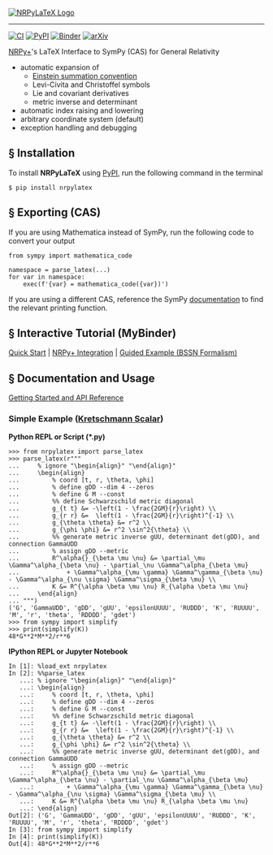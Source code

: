 [![NRPyLaTeX Logo](https://raw.githubusercontent.com/zachetienne/nrpylatex/main/docs/imgs/logo.png)](https://zachetienne.github.io/nrpylatex/)

---

[![CI](https://github.com/zachetienne/nrpylatex/actions/workflows/main.yaml/badge.svg)](https://github.com/zachetienne/nrpylatex/actions/workflows/main.yaml)
[![PyPI](https://img.shields.io/pypi/v/nrpylatex.svg)](https://pypi.org/project/nrpylatex/)
[![Binder](https://mybinder.org/badge_logo.svg)](https://mybinder.org/v2/gh/zachetienne/nrpylatex.git/HEAD?filepath=docs%2FNRPyLaTeX%20Tutorial.ipynb)
[![arXiv](https://img.shields.io/badge/arXiv-2111.05861-B31B1B)](https://arxiv.org/abs/2111.05861)

[NRPy+](https://github.com/zachetienne/nrpytutorial)'s LaTeX Interface to SymPy (CAS) for General Relativity

- automatic expansion of
  - [Einstein summation convention](https://en.wikipedia.org/wiki/Einstein_notation)
  - Levi-Civita and Christoffel symbols
  - Lie and covariant derivatives
  - metric inverse and determinant
- automatic index raising and lowering
- arbitrary coordinate system (default)
- exception handling and debugging

## &#167; Installation

To install **NRPyLaTeX** using [PyPI](https://pypi.org/project/nrpylatex/), run the following command in the terminal

    $ pip install nrpylatex

## &#167; Exporting (CAS)

If you are using Mathematica instead of SymPy, run the following code to convert your output

    from sympy import mathematica_code
    
    namespace = parse_latex(...)
    for var in namespace:
        exec(f'{var} = mathematica_code({var})')

If you are using a different CAS, reference the SymPy [documentation](https://docs.sympy.org/latest/modules/printing.html) to find the relevant printing function.

## &#167; Interactive Tutorial (MyBinder)

[Quick Start](https://mybinder.org/v2/gh/zachetienne/nrpylatex.git/HEAD?filepath=docs%2FNRPyLaTeX%20Tutorial.ipynb) | [NRPy+ Integration](https://mybinder.org/v2/gh/zachetienne/nrpytutorial/HEAD?filepath=Tutorial-SymPy_LaTeX_Interface.ipynb) | [Guided Example (BSSN Formalism)](https://mybinder.org/v2/gh/zachetienne/nrpytutorial/HEAD?filepath=Tutorial-LaTeX_Interface_Example-BSSN_Cartesian.ipynb)

## &#167; Documentation and Usage

[Getting Started and API Reference](https://zachetienne.github.io/nrpylatex/)

### Simple Example ([Kretschmann Scalar](https://en.wikipedia.org/wiki/Kretschmann_scalar))

**Python REPL or Script (*.py)**

    >>> from nrpylatex import parse_latex
    >>> parse_latex(r"""
    ...     % ignore "\begin{align}" "\end{align}"
    ...     \begin{align}
    ...         % coord [t, r, \theta, \phi]
    ...         % define gDD --dim 4 --zeros
    ...         % define G M --const
    ...         %% define Schwarzschild metric diagonal
    ...         g_{t t} &= -\left(1 - \frac{2GM}{r}\right) \\
    ...         g_{r r} &=  \left(1 - \frac{2GM}{r}\right)^{-1} \\
    ...         g_{\theta \theta} &= r^2 \\
    ...         g_{\phi \phi} &= r^2 \sin^2{\theta} \\
    ...         %% generate metric inverse gUU, determinant det(gDD), and connection GammaUDD
    ...         % assign gDD --metric
    ...         R^\alpha{}_{\beta \mu \nu} &= \partial_\mu \Gamma^\alpha_{\beta \nu} - \partial_\nu \Gamma^\alpha_{\beta \mu}
    ...             + \Gamma^\alpha_{\mu \gamma} \Gamma^\gamma_{\beta \nu} - \Gamma^\alpha_{\nu \sigma} \Gamma^\sigma_{\beta \mu} \\
    ...         K &= R^{\alpha \beta \mu \nu} R_{\alpha \beta \mu \nu}
    ...     \end{align}
    ... """)
    ('G', 'GammaUDD', 'gDD', 'gUU', 'epsilonUUUU', 'RUDDD', 'K', 'RUUUU', 'M', 'r', 'theta', 'RDDDD', 'gdet')
    >>> from sympy import simplify
    >>> print(simplify(K))
    48*G**2*M**2/r**6

**IPython REPL or Jupyter Notebook**

    In [1]: %load_ext nrpylatex
    In [2]: %%parse_latex
       ...: % ignore "\begin{align}" "\end{align}"
       ...: \begin{align}
       ...:     % coord [t, r, \theta, \phi]
       ...:     % define gDD --dim 4 --zeros
       ...:     % define G M --const
       ...:     %% define Schwarzschild metric diagonal
       ...:     g_{t t} &= -\left(1 - \frac{2GM}{r}\right) \\
       ...:     g_{r r} &=  \left(1 - \frac{2GM}{r}\right)^{-1} \\
       ...:     g_{\theta \theta} &= r^2 \\
       ...:     g_{\phi \phi} &= r^2 \sin^2{\theta} \\
       ...:     %% generate metric inverse gUU, determinant det(gDD), and connection GammaUDD
       ...:     % assign gDD --metric
       ...:     R^\alpha{}_{\beta \mu \nu} &= \partial_\mu \Gamma^\alpha_{\beta \nu} - \partial_\nu \Gamma^\alpha_{\beta \mu}
       ...:         + \Gamma^\alpha_{\mu \gamma} \Gamma^\gamma_{\beta \nu} - \Gamma^\alpha_{\nu \sigma} \Gamma^\sigma_{\beta \mu} \\
       ...:     K &= R^{\alpha \beta \mu \nu} R_{\alpha \beta \mu \nu}
       ...: \end{align}
    Out[2]: ('G', 'GammaUDD', 'gDD', 'gUU', 'epsilonUUUU', 'RUDDD', 'K', 'RUUUU', 'M', 'r', 'theta', 'RDDDD', 'gdet')
    In [3]: from sympy import simplify
    In [4]: print(simplify(K))
    Out[4]: 48*G**2*M**2/r**6
